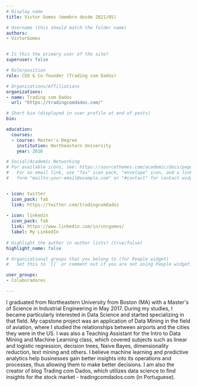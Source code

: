 ```yaml
---
# Display name
title: Victor Gomes (membro desde 2021/05)

# Username (this should match the folder name)
authors:
- VictorGomes


# Is this the primary user of the site?
superuser: false

# Role/position
role: CEO & Co-founder (Trading com Dados)

# Organizations/Affiliations
organizations:
- name: Trading com Dados
  url: "https://tradingcomdados.com/"

# Short bio (displayed in user profile at end of posts)
bio: 

education:
  courses:
  - course: Master's Degree 
    institution: Northeastern University
    year: 2016

# Social/Academic Networking
# For available icons, see: https://sourcethemes.com/academic/docs/page-builder/#icons
#   For an email link, use "fas" icon pack, "envelope" icon, and a link in the
#   form "mailto:your-email@example.com" or "#contact" for contact widget.


- icon: twitter
  icon_pack: fab
  link: https://twitter.com/tradingcomdados
  
- icon: linkedin
  icon_pack: fab
  link: https://www.linkedin.com/in/vncgomes/
  label: My LinkedIn
  
# Highlight the author in author lists? (true/false)
highlight_name: false

# Organizational groups that you belong to (for People widget)
#   Set this to `[]` or comment out if you are not using People widget.

user_groups:
- Colaboradores

---
```


I graduated from Northeastern University from Boston (MA) with a Master's of Science in Industrial Engineering in May 2017. During my studies, I became particularly interested in Data Science and started specializing in that field. My capstone project was an application of Data Mining in the field of aviation, where I studied the relationships between airports and the cities they were in the US. I was also a Teaching Assistant for the Intro to Data Mining and Machine Learning class, which covered subjects such as linear and logistic regression, decision trees, Naive Bayes, dimensionality reduction, text mining and others. I believe machine learning and predictive analytics help businesses gain better insights into its operations and processes, thus allowing them to make better decisions. I am also the creator of blog Trading com Dados, which utilizes data science to find insights for the stock market - tradingcomdados.com (in Portuguese).
